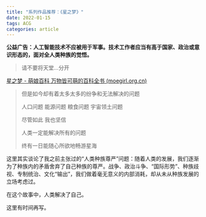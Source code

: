 ```yaml
---
title: "系列作品推荐：《星之梦》"
date: 2022-01-15
tags: ACG
categories: article
---
```


**公益广告：人工智能技术不应被用于军事。技术工作者应当有高于国家、政治或意识形态的，面对全人类种族的觉悟。**

> 请不要将天堂…分开

[星之梦 - 萌娘百科 万物皆可萌的百科全书 (moegirl.org.cn)](https://moegirl.uk/zh-cn/%E6%98%9F%E4%B9%8B%E6%A2%A6)

> 但是如今却有着太多太多的纷争和无法解决的问题
>
> 人口问题 能源问题 粮食问题 宇宙领土问题
>
> 尽管如此 我也坚信
>
> 人类一定能解决所有的问题
>
> 终有一日能随心所欲地畅游星海

这里其实谈论了我之前主张过的“人类种族尊严”问题：随着人类的发展，我们逐渐为了种族内的矛盾舍弃了自己种族的尊严。战争、政治斗争、“国际形势”、种族歧视、专制统治、文化“输出”，我们做着毫无意义的内部消耗，却从未从种族发展的立场考虑过。

在这个故事中，人类解决了自己。

这里有时间再写。
